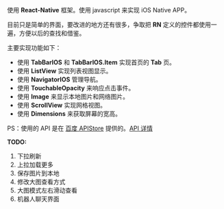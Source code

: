 
使用 **React-Native** 框架。使用 javascript 来实现 iOS Native APP。

目前只是简单的界面，要改进的地方还有很多，争取把 **RN** 定义的控件都使用一遍，方便以后的查找和借鉴。

主要实现功能如下：

* 使用 **TabBarIOS** 和 **TabBarIOS.Item** 实现首页的 **Tab** 页。
* 使用 **ListView** 实现列表视图显示。
* 使用 **NavigatorIOS** 管理导航。
* 使用 **TouchableOpacity** 来响应点击事件。
* 使用 **Image** 来显示本地图片和网络图片。
* 使用 **ScrollView** 实现网格视图。
* 使用 **Dimensions** 来获取屏幕的宽高。


PS：使用的 API 是在 [百度 APIStore](http://apistore.baidu.com/) 提供的。[API 详情](http://apistore.baidu.com/apiworks/servicedetail/992.html)

**TODO:**

1. 下拉刷新
2. 上拉加载更多
3. 保存图片到本地
3. 修改大图查看方式
4. 大图模式左右滑动查看
5. 机器人聊天界面
